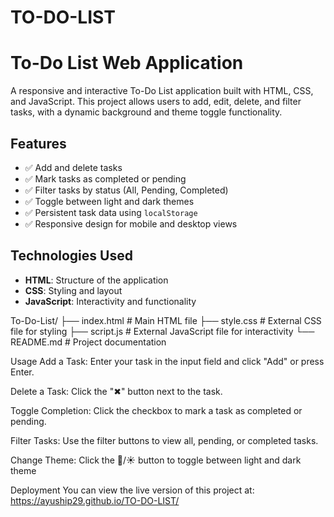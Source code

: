 # TO-DO-LIST
# To-Do List Web Application

A responsive and interactive To-Do List application built with HTML, CSS, and JavaScript. This project allows users to add, edit, delete, and filter tasks, with a dynamic background and theme toggle functionality.

## Features

- ✅ Add and delete tasks
- ✅ Mark tasks as completed or pending
- ✅ Filter tasks by status (All, Pending, Completed)
- ✅ Toggle between light and dark themes
- ✅ Persistent task data using `localStorage`
- ✅ Responsive design for mobile and desktop views

## Technologies Used

- **HTML**: Structure of the application
- **CSS**: Styling and layout
- **JavaScript**: Interactivity and functionality

To-Do-List/
├── index.html # Main HTML file
├── style.css # External CSS file for styling
├── script.js # External JavaScript file for interactivity
└── README.md # Project documentation

Usage
Add a Task: Enter your task in the input field and click "Add" or press Enter.

Delete a Task: Click the "✖" button next to the task.

Toggle Completion: Click the checkbox to mark a task as completed or pending.

Filter Tasks: Use the filter buttons to view all, pending, or completed tasks.

Change Theme: Click the 🌙/☀️ button to toggle between light and dark theme


Deployment
You can view the live version of this project at:
https://ayuship29.github.io/TO-DO-LIST/
